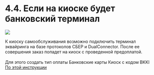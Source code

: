 # 4.4. Если на киоске будет банковский терминал

![](https://optim.tildacdn.com/tild3132-6636-4731-a235-383762613438/-/resize/360x/-/format/webp/file_8.png.webp)

К киоску самообслуживания возможно подключить терминал эквайринга на базе протоколов СБЕР и DualConnector. После ее совершения заказ попадет на киоск c проведенной предоплатой.\
\
Для этого создать тип оплаты Банковские карты Киоск с кодом BKKI\
[По этой инструкции](https://nekassir.gitbook.io/nekassir/kak-nastroit/4.-podgotovte-iiko-k-integracii-s-kioskom/4.4.-esli-na-kioske-budet-bankovskii-terminal/4.4.1.-sozdanie-tipov-oplat)
